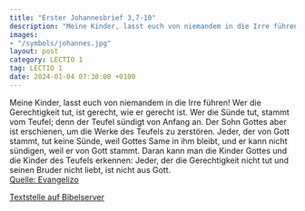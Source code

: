 ```yaml
---
title: "Erster Johannesbrief 3,7-10"
description: "Meine Kinder, lasst euch von niemandem in die Irre führen! Wer die Gerechtigkeit tut, ist gerecht, wie er gerecht ist. Wer die Sünde tut, stammt vom Teufel; denn der Teufel sündigt von Anfang an. Der Sohn Gottes aber ist erschienen, um die Werke des Teufels zu zerstören. Jeder, d...."
images:
- "/symbols/johannes.jpg"
layout: post
category: LECTIO 1
tag: LECTIO 1
date: 2024-01-04 07:30:00 +0100
---
```

Meine Kinder, lasst euch von niemandem in die Irre führen! Wer die Gerechtigkeit tut, ist gerecht, wie er gerecht ist.
Wer die Sünde tut, stammt vom Teufel; denn der Teufel sündigt von Anfang an. Der Sohn Gottes aber ist erschienen, um die Werke des Teufels zu zerstören.
Jeder, der von Gott stammt, tut keine Sünde, weil Gottes Same in ihm bleibt, und er kann nicht sündigen, weil er von Gott stammt.<!--more-->
Daran kann man die Kinder Gottes und die Kinder des Teufels erkennen: Jeder, der die Gerechtigkeit nicht tut und seinen Bruder nicht liebt, ist nicht aus Gott.<br>
[Quelle: Evangelizo](https://evangeliumtagfuertag.org/DE/gospel)

[Textstelle auf Bibelserver](https://www.bibleserver.com/EU/1.Johannes3,7-10)
